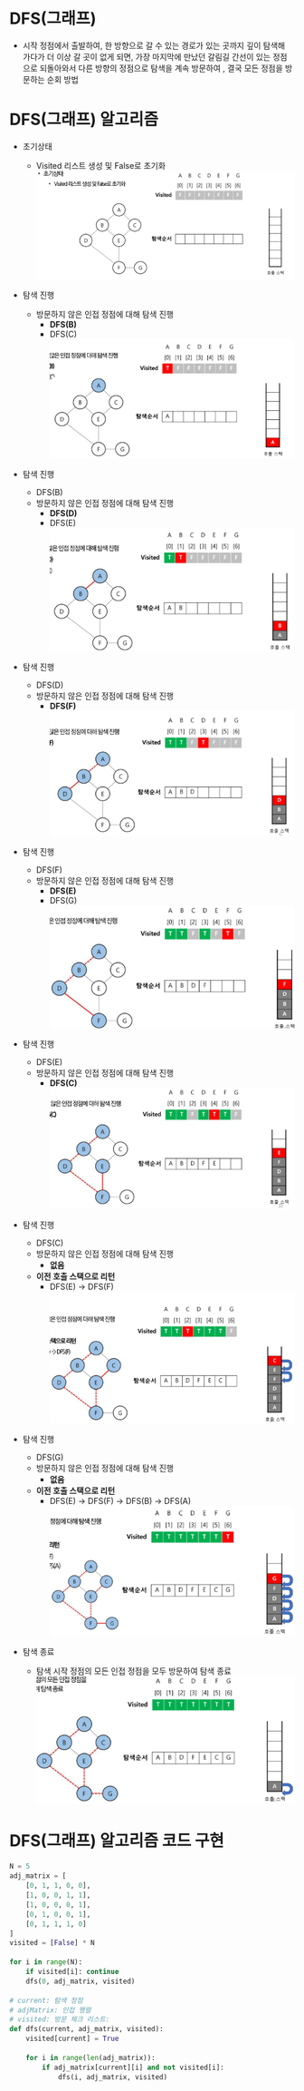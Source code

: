 # DFS(그래프)
- 시작 정점에서 출발하여, 한 방향으로 갈 수 있는 경로가 있는 곳까지 깊이 탐색해 가다가 더 이상 갈 곳이 없게 되면, 가장 마지막에 만났던 갈림길 간선이 있는 정점으로 되돌아와서 다른 방향의 정점으로 탐색을 계속 방문하여 , 결국 모든 정점을 방문하는 순회 방법

# DFS(그래프) 알고리즘
- 초기상태
    - Visited 리스트 생성 및 False로 초기화
![alt text](image-8.png)

- 탐색 진행
    - 방문하지 않은 인접 정점에 대해 탐색 진행
        - **DFS(B)**
        - DFS(C)
![alt text](image-9.png)

- 탐색 진행
    - DFS(B)
    - 방문하지 않은 인접 정점에 대해 탐색 진행
        - **DFS(D)**
        - DFS(E)
![alt text](image-10.png)

- 탐색 진행
    - DFS(D)
    - 방문하지 않은 인접 정점에 대해 탐색 진행
        - **DFS(F)**
![alt text](image-11.png)

- 탐색 진행
    - DFS(F)
    - 방문하지 않은 인접 정점에 대해 탐색 진행
        - **DFS(E)**
        - DFS(G)
![alt text](image-12.png)

- 탐색 진행
    - DFS(E)
    - 방문하지 않은 인접 정점에 대해 탐색 진행
        - **DFS(C)**
![alt text](image-13.png)

- 탐색 진행
    - DFS(C)
    - 방문하지 않은 인접 정점에 대해 탐색 진행
        - **없음**
    - **이전 호출 스택으로 리턴**
        - DFS(E) -> DFS(F)
![alt text](image-14.png)

- 탐색 진행
    - DFS(G)
    - 방문하지 않은 인접 정점에 대해 탐색 진행
        - **없음**
    - **이전 호출 스택으로 리턴**
        - DFS(E) -> DFS(F) -> DFS(B) -> DFS(A)
![alt text](image-15.png)

- 탐색 종료
    - 탐색 시작 정점의 모든 인접 정점을 모두 방문하여 탐색 종료
![alt text](image-16.png)

# DFS(그래프) 알고리즘 코드 구현
```python
N = 5
adj_matrix = [
    [0, 1, 1, 0, 0],
    [1, 0, 0, 1, 1],
    [1, 0, 0, 0, 1],
    [0, 1, 0, 0, 1],
    [0, 1, 1, 1, 0]
]
visited = [False] * N

for i in range(N):
    if visited[i]: continue
    dfs(0, adj_matrix, visited)

# current: 탐색 정점
# adjMatrix: 인접 행렬
# visited: 방문 체크 리스트:
def dfs(current, adj_matrix, visited):
    visited[current] = True

    for i in range(len(adj_matrix)):
        if adj_matrix[current][i] and not visited[i]:
            dfs(i, adj_matrix, visited)
```